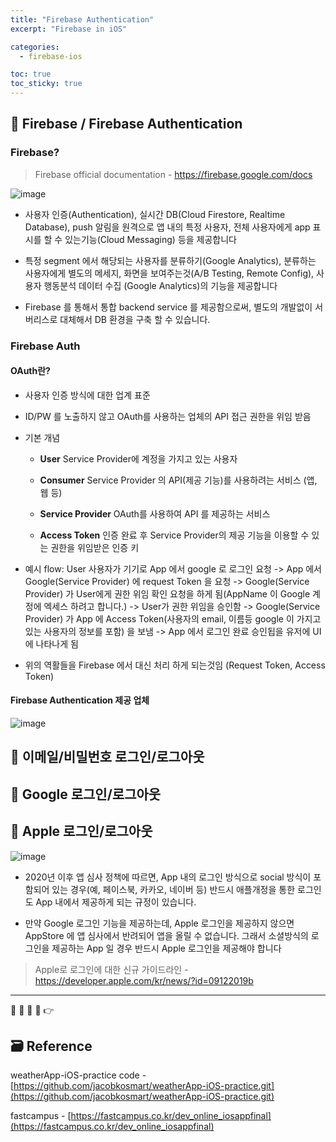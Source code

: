 ```yaml
---
title: "Firebase Authentication"
excerpt: "Firebase in iOS"

categories:
  - firebase-ios

toc: true
toc_sticky: true
---
```


## 🔷 Firebase / Firebase Authentication

### Firebase?

> Firebase official documentation - https://firebase.google.com/docs

![image](https://user-images.githubusercontent.com/28912774/146756206-35f3114a-7fe5-4b25-9d6e-ecfdcb735695.png)

- 사용자 인증(Authentication), 실시간 DB(Cloud Firestore, Realtime Database), push 알림을 원격으로 앱 내의 특정 사용자, 전체 사용자에게 app 표시를 할 수 있는기능(Cloud Messaging) 등을 제공합니다

- 특정 segment 에서 해당되는 사용자를 분류하기(Google Analytics), 분류하는 사용자에게 별도의 메세지, 화면을 보여주는것(A/B Testing, Remote Config), 사용자 행동분석 데이터 수집 (Google Analytics)의 기능을 제공합니다

- Firebase 를 통해서 통합 backend service 를 제공함으로써, 별도의 개발없이 서버리스로 대체해서 DB 환경을 구축 할 수 있습니다.

### Firebase Auth

#### OAuth란?

- 사용자 인증 방식에 대한 업계 표준

- ID/PW 를 노출하지 않고 OAuth를 사용하는 업체의 API 접근 권한을 위임 받음

- 기본 개념

  - **User** Service Provider에 계정을 가지고 있는 사용자

  - **Consumer** Service Provider 의 API(제공 기능)를 사용하려는 서비스 (앱, 웹 등)

  - **Service Provider** OAuth를 사용하여 API 를 제공하는 서비스

  - **Access Token** 인증 완료 후 Service Provider의 제공 기능을 이용할 수 있는 권한을 위임받은 인증 키

- 예시 flow: User 사용자가 기기로 App 에서 google 로 로그인 요청 -> App 에서 Google(Service Provider) 에 request Token 을 요청 -> Google(Service Provider) 가 User에게 권한 위임 확인 요청을 하게 됨(AppName 이 Google 계정에 엑세스 하려고 합니다.) -> User가 권한 위임을 승인함 -> Google(Service Provider) 가 App 에 Access Token(사용자의 email, 이름등 google 이 가지고 있는 사용자의 정보를 포함) 을 보냄 -> App 에서 로그인 완료 승인됩을 유저에 UI에 나타나게 됨

- 위의 역활들을 Firebase 에서 대신 처리 하게 되는것임 (Request Token, Access Token)

#### Firebase Authentication 제공 업체

![image](https://user-images.githubusercontent.com/28912774/146763717-031a7517-f4c0-4b38-839c-ae4b324a1d20.png)

## 🔷 이메일/비밀번호 로그인/로그아웃

## 🔷 Google 로그인/로그아웃

## 🔷 Apple 로그인/로그아웃

![image](https://user-images.githubusercontent.com/28912774/146754729-eab9073e-abb6-4a09-8bf3-cf83b3cba181.png)

- 2020년 이후 앱 심사 정책에 따르면, App 내의 로그인 방식으로 social 방식이 포함되어 있는 경우(예, 페이스북, 카카오, 네이버 등) 반드시 애플개정을 통한 로그인도 App 내에서 제공하게 되는 규정이 있습니다.

- 만약 Google 로그인 기능을 제공하는데, Apple 로그인을 제공하지 않으면 AppStore 에 앱 심사에서 반려되어 앱을 올릴 수 없습니다. 그래서 소셜방식의 로그인을 제공하는 App 일 경우 반드시 Apple 로그인을 제공해야 합니다

> Apple로 로그인에 대한 신규 가이드라인 - https://developer.apple.com/kr/news/?id=09122019b

---

🔶 🔷 📌 🔑 👉

## 🗃 Reference

weatherApp-iOS-practice code - [https://github.com/jacobkosmart/weatherApp-iOS-practice.git](https://github.com/jacobkosmart/weatherApp-iOS-practice.git)

fastcampus - [https://fastcampus.co.kr/dev_online_iosappfinal](https://fastcampus.co.kr/dev_online_iosappfinal)
